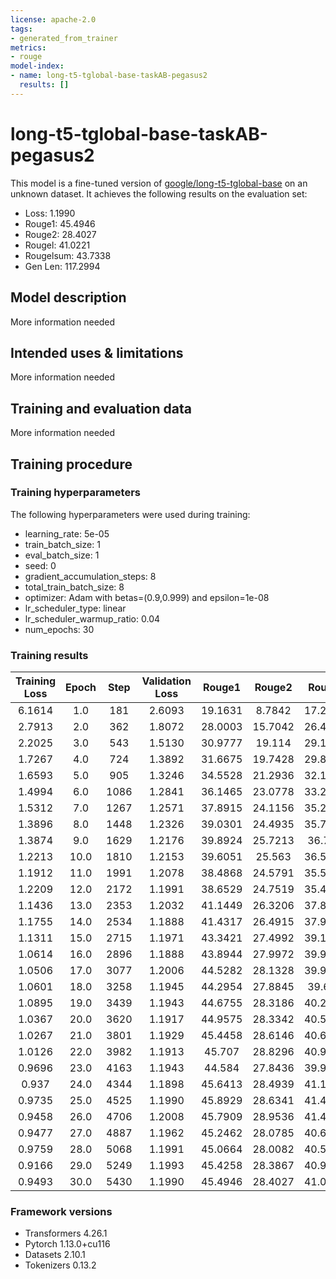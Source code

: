 ```yaml
---
license: apache-2.0
tags:
- generated_from_trainer
metrics:
- rouge
model-index:
- name: long-t5-tglobal-base-taskAB-pegasus2
  results: []
---
```


<!-- This model card has been generated automatically according to the information the Trainer had access to. You
should probably proofread and complete it, then remove this comment. -->

# long-t5-tglobal-base-taskAB-pegasus2

This model is a fine-tuned version of [google/long-t5-tglobal-base](https://huggingface.co/google/long-t5-tglobal-base) on an unknown dataset.
It achieves the following results on the evaluation set:
- Loss: 1.1990
- Rouge1: 45.4946
- Rouge2: 28.4027
- Rougel: 41.0221
- Rougelsum: 43.7338
- Gen Len: 117.2994

## Model description

More information needed

## Intended uses & limitations

More information needed

## Training and evaluation data

More information needed

## Training procedure

### Training hyperparameters

The following hyperparameters were used during training:
- learning_rate: 5e-05
- train_batch_size: 1
- eval_batch_size: 1
- seed: 0
- gradient_accumulation_steps: 8
- total_train_batch_size: 8
- optimizer: Adam with betas=(0.9,0.999) and epsilon=1e-08
- lr_scheduler_type: linear
- lr_scheduler_warmup_ratio: 0.04
- num_epochs: 30

### Training results

| Training Loss | Epoch | Step | Validation Loss | Rouge1  | Rouge2  | Rougel  | Rougelsum | Gen Len  |
|:-------------:|:-----:|:----:|:---------------:|:-------:|:-------:|:-------:|:---------:|:--------:|
| 6.1614        | 1.0   | 181  | 2.6093          | 19.1631 | 8.7842  | 17.2095 | 18.1737   | 231.8192 |
| 2.7913        | 2.0   | 362  | 1.8072          | 28.0003 | 15.7042 | 26.4042 | 27.1145   | 138.8475 |
| 2.2025        | 3.0   | 543  | 1.5130          | 30.9777 | 19.114  | 29.1024 | 29.6909   | 120.0508 |
| 1.7267        | 4.0   | 724  | 1.3892          | 31.6675 | 19.7428 | 29.8595 | 30.6269   | 155.4972 |
| 1.6593        | 5.0   | 905  | 1.3246          | 34.5528 | 21.2936 | 32.1899 | 33.2958   | 107.5819 |
| 1.4994        | 6.0   | 1086 | 1.2841          | 36.1465 | 23.0778 | 33.2726 | 34.7078   | 111.2203 |
| 1.5312        | 7.0   | 1267 | 1.2571          | 37.8915 | 24.1156 | 35.2534 | 36.6519   | 86.3051  |
| 1.3896        | 8.0   | 1448 | 1.2326          | 39.0301 | 24.4935 | 35.7931 | 37.3982   | 100.3164 |
| 1.3874        | 9.0   | 1629 | 1.2176          | 39.8924 | 25.7213 | 36.754  | 38.5612   | 92.5198  |
| 1.2213        | 10.0  | 1810 | 1.2153          | 39.6051 | 25.563  | 36.5707 | 38.0116   | 105.8531 |
| 1.1912        | 11.0  | 1991 | 1.2078          | 38.4868 | 24.5791 | 35.5639 | 37.0012   | 116.5424 |
| 1.2209        | 12.0  | 2172 | 1.1991          | 38.6529 | 24.7519 | 35.4157 | 37.0278   | 117.5198 |
| 1.1436        | 13.0  | 2353 | 1.2032          | 41.1449 | 26.3206 | 37.8393 | 39.4769   | 101.4520 |
| 1.1755        | 14.0  | 2534 | 1.1888          | 41.4317 | 26.4915 | 37.9296 | 39.6725   | 117.8475 |
| 1.1311        | 15.0  | 2715 | 1.1971          | 43.3421 | 27.4992 | 39.1124 | 41.4943   | 119.2938 |
| 1.0614        | 16.0  | 2896 | 1.1888          | 43.8944 | 27.9972 | 39.9138 | 41.976    | 112.8701 |
| 1.0506        | 17.0  | 3077 | 1.2006          | 44.5282 | 28.1328 | 39.9487 | 42.6861   | 115.7119 |
| 1.0601        | 18.0  | 3258 | 1.1945          | 44.2954 | 27.8845 | 39.606  | 42.497    | 117.5593 |
| 1.0895        | 19.0  | 3439 | 1.1943          | 44.6755 | 28.3186 | 40.2528 | 42.9491   | 113.4407 |
| 1.0367        | 20.0  | 3620 | 1.1917          | 44.9575 | 28.3342 | 40.5697 | 43.0845   | 138.1695 |
| 1.0267        | 21.0  | 3801 | 1.1929          | 45.4458 | 28.6146 | 40.6464 | 43.7194   | 128.0508 |
| 1.0126        | 22.0  | 3982 | 1.1913          | 45.707  | 28.8296 | 40.9974 | 43.9395   | 131.6045 |
| 0.9696        | 23.0  | 4163 | 1.1943          | 44.584  | 27.8436 | 39.9967 | 42.8648   | 126.2994 |
| 0.937         | 24.0  | 4344 | 1.1898          | 45.6413 | 28.4939 | 41.1178 | 43.9735   | 117.5254 |
| 0.9735        | 25.0  | 4525 | 1.1990          | 45.8929 | 28.6341 | 41.4747 | 44.1398   | 117.4802 |
| 0.9458        | 26.0  | 4706 | 1.2008          | 45.7909 | 28.9536 | 41.4398 | 44.0397   | 121.4972 |
| 0.9477        | 27.0  | 4887 | 1.1962          | 45.2462 | 28.0785 | 40.6127 | 43.3662   | 128.2203 |
| 0.9759        | 28.0  | 5068 | 1.1991          | 45.0664 | 28.0082 | 40.5041 | 43.2468   | 120.2712 |
| 0.9166        | 29.0  | 5249 | 1.1993          | 45.4258 | 28.3867 | 40.9383 | 43.6698   | 117.5763 |
| 0.9493        | 30.0  | 5430 | 1.1990          | 45.4946 | 28.4027 | 41.0221 | 43.7338   | 117.2994 |


### Framework versions

- Transformers 4.26.1
- Pytorch 1.13.0+cu116
- Datasets 2.10.1
- Tokenizers 0.13.2
